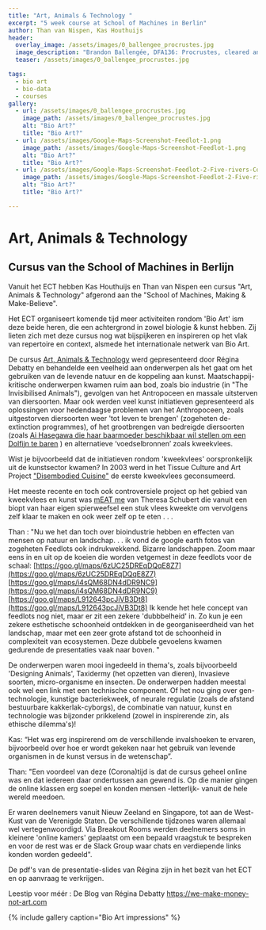 ```yaml
---
title: "Art, Animals & Technology "
excerpt: "5 week course at School of Machines in Berlin"
author: Than van Nispen, Kas Houthuijs
header:
  overlay_image: /assets/images/0_ballengee_procrustes.jpg
  image_description: "Brandon Ballengée, DFA136: Procrustes, cleared and stained Pacific tree frog collected in Aptos, California in scientific collaboration with Stanley K. Sessions (from the series Malamp Reliquaries), 2013"
  teaser: /assets/images/0_ballengee_procrustes.jpg

tags:
  - bio art
  - bio-data
  - courses
gallery:
  - url: /assets/images/0_ballengee_procrustes.jpg
    image_path: /assets/images/0_ballengee_procrustes.jpg
    alt: "Bio Art?"
    title: "Bio Art?"
  - url: /assets/images/Google-Maps-Screenshot-Feedlot-1.png
    image_path: /assets/images/Google-Maps-Screenshot-Feedlot-1.png
    alt: "Bio Art?"
    title: "Bio Art?"
  - url: /assets/images/Google-Maps-Screenshot-Feedlot-2-Five-rivers-Coronado.png
    image_path: /assets/images/Google-Maps-Screenshot-Feedlot-2-Five-rivers-Coronado.png
    alt: "Bio Art?"
    title: "Bio Art?"

---
```



# Art, Animals & Technology

## Cursus van the School of Machines in Berlijn

Vanuit het ECT hebben Kas Houthuijs en Than van Nispen een cursus "Art, Animals & Technology" afgerond aan the "School of Machines, Making & Make-Believe".

Het ECT organiseert komende tijd meer activiteiten rondom 'Bio Art' ism deze beide heren, die een achtergrond in zowel biologie & kunst hebben.
Zij lieten zich met deze cursus nog wat bijspijkeren en inspireren op het vlak van repertoire en context, alsmede het internationale netwerk van Bio Art.

De cursus [Art, Animals & Technology](http://schoolofma.org/art-and-animals.html)  werd gepresenteerd door Régina Debatty en behandelde een veelheid aan onderwerpen als het gaat om het gebruiken van de levende natuur en de koppeling aan kunst.
Maatschappij-kritische onderwerpen kwamen ruim aan bod, zoals bio industrie (in "The Invisibilised Animals"), gevolgen van het Antropoceen en massale uitsterven van diersoorten.
Maar ook werden veel kunst initiatieven gepresenteerd als oplossingen voor hedendaagse problemen van het Anthropoceen, zoals uitgestorven diersoorten weer 'tot leven te brengen' (zogeheten de-extinction programmes), of het grootbrengen van bedreigde diersoorten  (zoals [Ai Hasegawa die haar baarmoeder beschikbaar wil stellen om een Dolfijn te baren](https://aihasegawa.info/i-wanna-deliver-a-dolphin) ) en alternatieve ‘voedselbronnen’ zoals kweekvlees.

Wist je bijvoorbeeld dat de initiatieven rondom 'kweekvlees' oorspronkelijk uit de kunstsector kwamen?
In 2003 werd in het Tissue Culture and Art Project ["Disembodied Cuisine"](https://lab.anhb.uwa.edu.au/tca/disembodied-cuisine/ ) de eerste kweekvlees geconsumeerd.

Het meeste recente en toch ook controversiele project op het gebied van kweekvlees en kunst was [mEAT me](http://theresaschubert.com/artworks/art/meat-me/#images-videos ) van Theresa Schubert die vanuit een biopt van haar eigen spierweefsel een stuk vlees kweekte om vervolgens zelf klaar te maken en ook weer zelf op te eten . . .

Than : "Nu we het dan toch over bioindustrie hebben en effecten van mensen op natuur en landschap. . . ik vond de google earth fotos van zogeheten Feedlots ook indrukwekkend.
Bizarre landschappen.
Zoom maar eens in en uit op de koeien die worden vetgemest in deze feedlots voor de schaal:
[https://goo.gl/maps/6zUC25DREqDQqE8Z7](https://goo.gl/maps/6zUC25DREqDQqE8Z7)
[https://goo.gl/maps/i4sQM68DN4dDR9NC9](https://goo.gl/maps/i4sQM68DN4dDR9NC9)
[https://goo.gl/maps/L912643pcJiVB3Dt8](https://goo.gl/maps/L912643pcJiVB3Dt8)
Ik kende het hele concept van feedlots nog niet, maar er zit een zekere 'dubbbelheid' in. Zo kun je een zekere esthetische schoonheid ontdekken in de georganiseerdheid van het landschap, maar met een zeer grote afstand tot de schoonheid in complexiteit van ecosystemen. Deze dubbele gevoelens kwamen gedurende de presentaties vaak naar boven. "


De onderwerpen waren mooi ingedeeld in thema's, zoals bijvoorbeeld 'Designing Animals', Taxidermy (het opzetten van dieren), Invasieve soorten, micro-organisme en insecten. De onderwerpen hadden meestal ook wel een link met een technische component. Of het nou ging over gen-technologie, kunstige bacteriekweek, of neurale regulatie (zoals de afstand bestuurbare kakkerlak-cyborgs), de combinatie van natuur, kunst en technologie was bijzonder prikkelend (zowel in inspirerende zin, als ethische dilemma's)!



Kas: “Het was erg inspirerend om de verschillende invalshoeken te ervaren, bijvoorbeeld over hoe er wordt gekeken naar het gebruik van levende organismen in de kunst versus in de wetenschap”.

Than: "Een voordeel van deze (Corona)tijd is dat de cursus geheel online was en dat iedereen daar ondertussen aan gewend is. Op die manier gingen de online klassen erg soepel en konden mensen -letterlijk- vanuit de hele wereld meedoen.

Er waren deelnemers vanuit Nieuw Zeeland en Singapore, tot aan de West-Kust van de Verenigde Staten. De verschillende tijdzones waren allemaal wel vertegenwoordigd.
Via Breakout Rooms werden deelnemers soms in kleinere 'online kamers' geplaatst om een bepaald vraagstuk te bespreken en voor de rest was er de Slack Group waar chats en verdiepende links konden worden gedeeld".


De pdf's van de presentatie-slides van Régina zijn in het bezit van het ECT en op aanvraag te verkrijgen.  

Leestip voor méér : De Blog van Régina Debatty https://we-make-money-not-art.com   






{% include gallery caption="Bio Art impressions" %}
